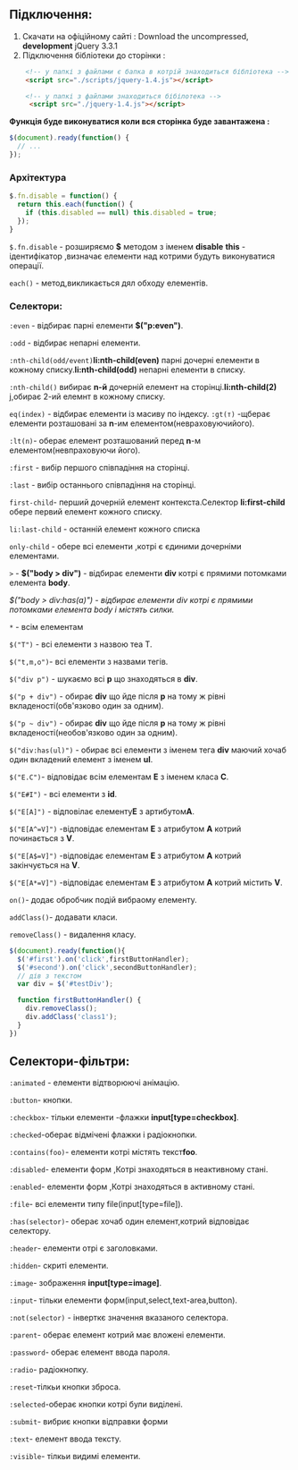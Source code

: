 ## Підключення:
1. Скачати на офіційному сайті :
Download the uncompressed, **development** jQuery 3.3.1
2. Підключення бібліотеки до сторінки :
```html
    <!-- у папкі з файлами є бапка в котрій знаходиться бібліотека -->
    <script src="./scripts/jquery-1.4.js"></script>

    <!-- у папкі з файлами знаходиться бібілотека -->
     <script src="./jquery-1.4.js"></script>
```
**Функція буде виконуватися коли вся сторінка буде завантажена :**
```js
$(document).ready(function() {
  // ...
});
```

### Архітектура
```js
$.fn.disable = function() {
  return this.each(function() {
    if (this.disabled == null) this.disabled = true;
  });
}
```
`$.fn.disable` - розширяємо **$** методом з іменем **disable**
**this** - ідентифікатор ,визначає елементи над котрими будуть виконуватися операції.

`each()` - метод,викликається дял обходу елементів.

### Селектори:
`:even` - відбирає парні елементи **$("p:even")**.

`:odd` - відбирає непарні елементи.

`:nth-child(odd/event)`**li:nth-child(even)** парні дочерні елементи в кожному списку.**li:nth-child(odd)** непарні елементи в списку.

`:nth-child()` вибирає **n-й** дочерній елемент на сторінці.**li:nth-child(2)** j,обирає 2-ий елемнт в кожному списку.

`eq(index)` - відбирає елементи із масиву по індексу.
`:gt(т)` -щберає елементи розташовані за **n**-им елементом(невраховуючийого).

`:lt(n)`- оберає елемент розташований перед **n**-м елементом(невпраховуючи його).

`:first` - вибір першого співпадіння на сторінці.

`:last` - вибір останнього співпадіння на сторінці.

 `first-child`- перший дочерній елемент контекста.Селектор **li:first-child** обере первий елемент кожного списку.

 `li:last-child` - останній елемент кожного списка

`only-child` - обере всі елементи ,котрі є єдиними дочерніми елементами.



`>` - **$("body > div")** - відбирає елементи **div** котрі є прямими потомками елемента **body**.

*$("body > div:has(a)") - відбирає елементи div котрі є прямими потомками  елемента body і містять силки.*

`*` - всім елементам

`$("T")` - всі елементи з назвою теа T.

`$("t,m,o")`- всі елементи  з назвами тегів.

`$("div p")` - шукаємо всі **р** що знаходяться в **div**.

`$("p + div")` - обирає **div** що йде після **p** на тому ж рівні вкладеності(обв'язково один за одним).

`$("p ~ div")` -  обирає **div** що йде після **p** на тому ж рівні вкладеності(необов'язково один за одним).

`$("div:has(ul)")` - обирає всі елементи з іменем тега **div** маючий хочаб один вкладений елемент з іменем **ul**.

`$("E.C")`- відповідає всім елементам **E**  з іменем класа **C**.

 `$("E#I")` - всі елементи з **id**.

 `$("E[A]")` - відповілає елементу**E** з артибутом**A**.

 `$("E[A^=V]")` -відповідає елементам **E** з атрибутом **А** котрий починається з **V**. 

 `$("E[A$=V]")` -відповідає елементам **E** з атрибутом **А** котрий закінчується на  **V**.

 `$("E[A*=V]")` -відповідає елементам **E** з атрибутом **А** котрий містить **V**.

 `on()`- додає обробчик подій  вибраому елементу.

  `addClass()`- додавати класи.

  `removeClass()` - видалення класу.
  ```js
  $(document).ready(function(){
    $('#first').on('click',firstButtonHandler);
    $('#second').on('click',secondButtonHandler);
    // дів з текстом
    var div = $('#testDiv');

    function firstButtonHandler() {
      div.removeClass();
      div.addClass('class1');
    }
  })
  ```
  ## Селектори-фільтри:
  `:animated` - елементи відтворюючі анімацію.

  `:button`- кнопки.

  `:checkbox`- тільки елементи -флажки **input[type=checkbox]**.

  `:checked`-оберає відмічені флажки і радіокнопки.

  `:contains(foo)`- елементи котрі містять текст**foo**.

  `:disabled`- елементи форм ,Котрі знаходяться в неактивному стані.

  `:enabled`-  елементи форм ,Котрі знаходяться в активному стані.

  `:file`- всі елементи типу file(input[type=file]).

  `:has(selector)`- оберає хочаб один елемент,котрий відповідає селектору.

  `:header`- елементи отрі є заголовками.

  `:hidden`- скриті елементи.

  `:image`- зображення **input[type=image]**.

  `:input`- тільки елементи форм(input,select,text-area,button).

  `:not(selector)` - інверткє значення вказаного селектора.

  `:parent`- оберає елемент котрий має вложені елементи.

  `:password`- оберає елемент ввода пароля.

  `:radio`- радіокнопку.

  `:reset`-тілкьи кнопки зброса.

  `:selected`-оберає кнопки <otion> котрі були виділені.

  `:submit`- вибриє кнопки відправки форми

  `:text`- елемент ввода тексту.

  `:visible`- тілкьи видимі елементи.

 